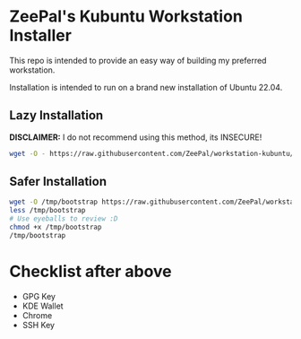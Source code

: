 # ZeePal's Kubuntu Workstation Installer
This repo is intended to provide an easy way of building my preferred workstation.

Installation is intended to run on a brand new installation of Ubuntu 22.04.


## Lazy Installation
**DISCLAIMER:** I do not recommend using this method, its INSECURE!
```bash
wget -O - https://raw.githubusercontent.com/ZeePal/workstation-kubuntu/master/scripts/bootstrap_install | bash
```

## Safer Installation
```bash
wget -O /tmp/bootstrap https://raw.githubusercontent.com/ZeePal/workstation-kubuntu/scripts/bootstrap_install
less /tmp/bootstrap
# Use eyeballs to review :D
chmod +x /tmp/bootstrap
/tmp/bootstrap
```


# Checklist after above
- GPG Key
- KDE Wallet
- Chrome
- SSH Key
